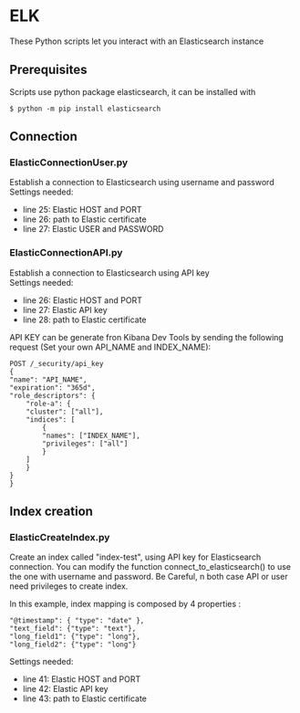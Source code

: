# ELK

These Python scripts let you interact with an Elasticsearch instance  

## Prerequisites
Scripts use python package elasticsearch, it can be installed with  
```
$ python -m pip install elasticsearch
```

## Connection
### ElasticConnectionUser.py
Establish a connection to Elasticsearch using username and password  
Settings needed:  
* line 25: Elastic HOST and PORT  
* line 26: path to Elastic certificate  
* line 27: Elastic USER and PASSWORD  

### ElasticConnectionAPI.py
Establish a connection to Elasticsearch using API key  
Settings needed:  
* line 26: Elastic HOST and PORT  
* line 27: Elastic API key  
* line 28: path to Elastic certificate  

API KEY can be generate fron Kibana Dev Tools by sending the following request (Set your own API_NAME and INDEX_NAME):  
```
POST /_security/api_key
{
"name": "API_NAME",
"expiration": "365d",   
"role_descriptors": { 
    "role-a": {
    "cluster": ["all"],
    "indices": [
        {
        "names": ["INDEX_NAME"],
        "privileges": ["all"]
        }
    ]
    }
}
}
```

## Index creation
### ElasticCreateIndex.py
Create an index called "index-test", using API key for Elasticsearch connection.
You can modify the function connect_to_elasticsearch() to use the one with username and password.
Be Careful, n both case API or user need privileges to create index.

In this example, index mapping is composed by 4 properties :
```
"@timestamp": { "type": "date" },
"text_field": {"type": "text"},
"long_field1": {"type": "long"},
"long_field2": {"type": "long"}
```

Settings needed:  
* line 41: Elastic HOST and PORT  
* line 42: Elastic API key  
* line 43: path to Elastic certificate  